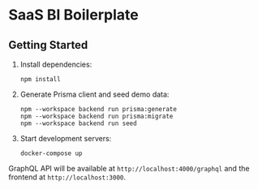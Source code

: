 # SaaS BI Boilerplate

## Getting Started

1. Install dependencies:
   ```
   npm install
   ```
2. Generate Prisma client and seed demo data:
   ```
   npm --workspace backend run prisma:generate
   npm --workspace backend run prisma:migrate
   npm --workspace backend run seed
   ```
3. Start development servers:
   ```
   docker-compose up
   ```

GraphQL API will be available at `http://localhost:4000/graphql` and the frontend at `http://localhost:3000`.
